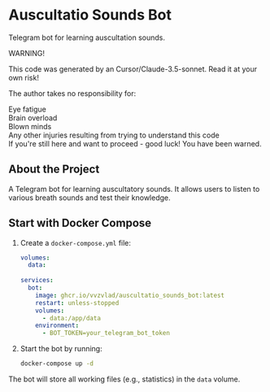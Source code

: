 # Auscultatio Sounds Bot

Telegram bot for learning auscultation sounds.

WARNING!

This code was generated by an Cursor/Claude-3.5-sonnet. Read it at your own risk!

The author takes no responsibility for:

Eye fatigue  
Brain overload  
Blown minds  
Any other injuries resulting from trying to understand this code  
If you're still here and want to proceed - good luck! You have been warned.

## About the Project

A Telegram bot for learning auscultatory sounds. It allows users to listen to various breath sounds and test their knowledge.

## Start with Docker Compose

1. Create a `docker-compose.yml` file:

   ```yaml
   volumes:
     data:
  
   services:
     bot:
       image: ghcr.io/vvzvlad/auscultatio_sounds_bot:latest
       restart: unless-stopped
       volumes:
         - data:/app/data
       environment:
         - BOT_TOKEN=your_telegram_bot_token
   ```

2. Start the bot by running:

   ```bash
   docker-compose up -d
   ```

The bot will store all working files (e.g., statistics) in the `data` volume.

